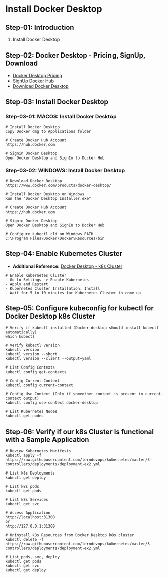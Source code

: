 # Install Docker Desktop

## Step-01: Introduction
1. Install Docker Desktop

## Step-02: Docker Desktop - Pricing, SignUp, Download
- [Docker Desktop Pricing](https://www.docker.com/pricing/)
- [SignUp Docker Hub](https://hub.docker.com/)
- [Download Docker Desktop](https://www.docker.com/products/docker-desktop/)

## Step-03: Install Docker Desktop 
### Step-03-01: MACOS: Install Docker Desktop 
```t
# Install Docker Desktop
Copy Docker dmg to Applications folder

# Create Docker Hub Account
https://hub.docker.com

# Signin Docker Desktop 
Open Docker Desktop and SignIn to Docker Hub
```
### Step-03-02: WINDOWS: Install Docker Desktop 
```t
# Download Docker Desktop
https://www.docker.com/products/docker-desktop/

# Install Docker Desktop on Windows
Run the "Docker Desktop Installer.exe"

# Create Docker Hub Account
https://hub.docker.com

# Signin Docker Desktop 
Open Docker Desktop and SignIn to Docker Hub

# Configure kubectl cli on Windows PATH
C:\Program Files\Docker\Docker\Resources\bin
```

## Step-04: Enable Kubernetes Cluster
- **Additional Reference:** [Docker Desktop - k8s Cluster](https://docs.docker.com/desktop/kubernetes/)
```t
# Enable Kubernetes Cluster
- Go to Settings -> Enable Kubernetes
- Apply and Restart
- Kubernetes Cluster Installation: Install
- Wait for 5 to 10 minutes for Kubernetes Cluster to come up
```

## Step-05: Configure kubeconfig for kubectl for Docker Desktop k8s Cluster
```t
# Verify if kubectl installed (Docker desktop should install kubectl automatically)
which kubectl

# Verify kubectl version
kubectl version 
kubectl version --short
kubectl version --client --output=yaml

# List Config Contexts
kubectl config get-contexts

# Config Current Context
kubectl config current-context

# Config Use Context (Only if someother context is present in current-context output)
kubectl config use-context docker-desktop

# List Kubernetes Nodes
kubectl get nodes
```

## Step-06: Verify if our k8s Cluster is functional with a Sample Application
```t
# Review Kubernetes Manifests
kubectl apply -f https://raw.githubusercontent.com/lerndevops/kubernetes/master/3-controllers/deployments/deployment-ex2.yml

# List k8s Deployments
kubectl get deploy

# List k8s pods
kubectl get pods

# List k8s Services
kubectl get svc

# Access Application
http://localhost:31300
or
http://127.0.0.1:31300

# Uninstall k8s Resources from Docker Desktop k8s cluster
kubectl delete -f https://raw.githubusercontent.com/lerndevops/kubernetes/master/3-controllers/deployments/deployment-ex2.yml

# List pods, svc, deploy
kubectl get pods
kubectl get svc
kubectl get deploy
```
